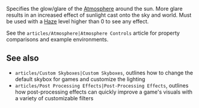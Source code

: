 Specifies the glow/glare of the [Atmosphere](https://developer.roblox.com/en-us/api-reference/class/Atmosphere) around the sun. More glare results in an increased effect of sunlight cast onto the sky and world. Must be used with a [Haze](https://developer.roblox.com/en-us/api-reference/property/Atmosphere/Haze) level higher than 0 to see any effect.

See the `articles/Atmosphere|Atmosphere Controls` article for property comparisons and example environments.

See also
--------

*   `articles/Custom Skyboxes|Custom Skyboxes`, outlines how to change the default skybox for games and customize the lighting
*   `articles/Post Processing Effects|Post-Processing Effects`, outlines how post-processing effects can quickly improve a game's visuals with a variety of customizable filters